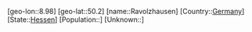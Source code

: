 ﻿---
location: [50.2,8.98]
type: City
tags:
- geo/City


SpocWebEntityId: 33659
isDeleted: false
confidential: public

---
[geo-lon::8.98]
[geo-lat::50.2]
[name::Ravolzhausen]
[Country::[Germany](geo/Continent/Europe/Germany.md)]
[State::[Hessen](geo/Continent/Europe/Germany/Hessen.md)]
[Population::]
[Unknown::]


